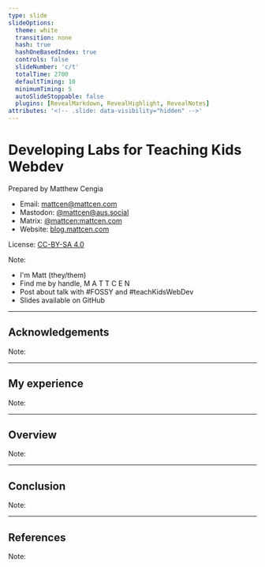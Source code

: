 ```yaml
---
type: slide
slideOptions:
  theme: white
  transition: none
  hash: true
  hashOneBasedIndex: true
  controls: false
  slideNumber: 'c/t'
  totalTime: 2700
  defaultTiming: 10
  minimumTiming: 5
  autoSlideStoppable: false
  plugins: [RevealMarkdown, RevealHighlight, RevealNotes]
attributes: '<!-- .slide: data-visibility="hidden" -->'
---
```


# Developing Labs for Teaching Kids Webdev

Prepared by Matthew Cengia

- Email: mattcen@mattcen.com
- Mastodon: [@mattcen@aus.social](https://aus.social/@mattcen)
- Matrix: [@mattcen:mattcen.com](https://matrix.to/#/@mattcen:mattcen.com)
- Website: [blog.mattcen.com](https://blog.mattcen.com)

License: [CC-BY-SA 4.0](https://creativecommons.org/licenses/by-sa/4.0/)

Note:

- I'm Matt (they/them)
- Find me by handle, M A T T C E N
- Post about talk with #FOSSY and #teachKidsWebDev
- Slides available on GitHub

---

## Acknowledgements

Note:

---

## My experience

Note:

---

## Overview

Note:

---

## Conclusion

Note:

---

## References

Note:
